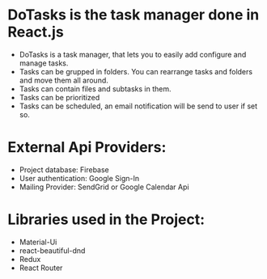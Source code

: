 # DoTasks is the task manager done in React.js

- DoTasks is a task manager, that lets you to easily add configure and manage tasks. 
- Tasks can be grupped in folders. You can rearrange tasks and folders and move them all around.
- Tasks can contain files and subtasks in them.
- Tasks can be prioritized
- Tasks can be scheduled, an email notification will be send to user if set so. 

# External Api Providers:
- Project database: Firebase
- User authentication: Google Sign-In
- Mailing Provider: SendGrid or Google Calendar Api


# Libraries used in the Project:
- Material-Ui
- react-beautiful-dnd
- Redux
- React Router
